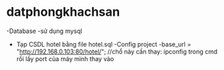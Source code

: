 # datphongkhachsan
-Database
-sử dụng mysql 
- Tạp CSDL hotel bằng file hotel.sql
-Config project
-base_url = "http://192.168.0.103:80/hotel/"; //chổ này cần thay: ipconfig trong cmd rồi lấy port của máy mình thay vào
    
